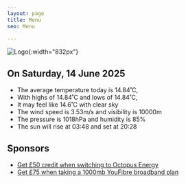 ```yaml
---
layout: page
title: Menu
seo: Menu

---
```


![Logo](/images/logo.jpg){:width="832px"}

<!-- weather_marker starts -->
## On Saturday, 14 June 2025

- The average temperature today is 14.84˚C,
- With highs of 14.84˚C and lows of 14.84˚C,
- It may feel like 14.6˚C with clear sky
- The wind speed is 3.53m/s and visibility is 10000m
- The pressure is 1018hPa and humidity is 85%
- The sun will rise at 03:48 and set at 20:28

<!-- weather_marker ends -->

## Sponsors

- [Get £50 credit when switching to Octopus Energy](https://bit.ly/3oD1nnS)
- [Get £75 when taking a 1000mb YouFibre broadband plan](https://aklam.io/91zWhU?)
